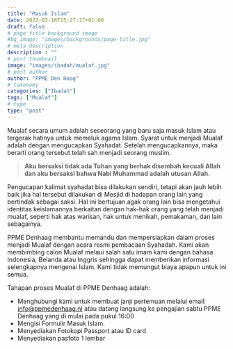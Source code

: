 ```yaml
---
title: "Masuk Islam"
date: 2022-03-16T15:27:17+01:00
draft: false
# page title background image
#bg_image: "images/backgrounds/page-title.jpg"
# meta description
description : ""
# post thumbnail
image: "images/ibadah/mualaf.jpg"
# post author
author: "PPME Den Haag"
# taxonomy
categories: ["Ibadah"]
tags: ["Mualaf"]
# type
type: "post"
---
```


Mualaf secara umum adalah seseorang yang baru saja masuk Islam atau tergerak hatinya  untuk memeluk agama Islam.  Syarat untuk menjadi Mualaf adalah dengan mengucapkan Syahadat. Setelah mengucapkannya, maka berarti orang tersebut telah sah menjadi seorang muslim.

> **Aku bersaksi tidak ada Tuhan yang berhak disembah kecuali Allah dan aku bersaksi bahwa Nabi Muhammad adalah utusan Allah.**

Pengucapan kalimat  syahadat bisa dilakukan sendiri, tetapi akan jauh lebih baik jika hal tersebut dilakukan di  Mesjid di hadapan orang lain yang bertindak sebagai saksi.  Hal ini  bertujuan agak orang lain bisa mengetahui identitas keislamannya berkaitan dengan hak-hak orang yang telah menjadi mualaf, seperti hak atas warisan, hak untuk menikah, pemakaman, dan lain sebagainya.


PPME Denhaag  membantu memandu dan mempersiapkan dalam proses menjadi Mualaf dengan acara resmi pembacaan Syahadah. Kami akan membimbing calon Mualaf melaui salah satu imam kami  dengan bahasa Indonesia, Belanda atau Inggris sehingga dapat memberikan informasi selengkapnya mengenai Islam.
Kami tidak memungut biaya apapun untuk  ini semua.

Tahapan proses  Mualaf di PPME Denhaag adalah:
* Menghubungi kami untuk membuat janji pertemuan melalui email: info@ppmedenhaag.nl  atau datang langsung  ke pengajian  sabtu PPME Denhaag  yang di mulai pada pukul 16:00
* Mengisi Formulir Masuk Islam.
* Menyediakan Fotokopi  Passport atau ID card
* Menyediakan pasfoto 1 lembar


